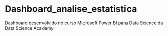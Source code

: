# Dashboard_analise_estatistica
Dashboard desenvolvido no curso Microsoft Power BI para Data Science da Data Science Academy
